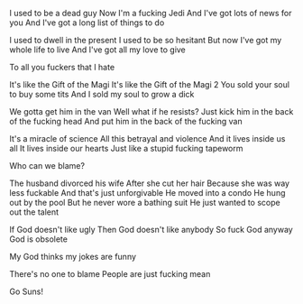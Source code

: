 I used to be a dead guy
Now I'm a fucking Jedi
And I've got lots of news for you
And I've got a long list of things to do

I used to dwell in the present
I used to be so hesitant
But now I've got my whole life to live
And I've got all my love to give

To all you fuckers that I hate

It's like the Gift of the Magi
It's like the Gift of the Magi 2
You sold your soul to buy some tits
And I sold my soul to grow a dick

We gotta get him in the van
Well what if he resists?
Just kick him in the back of the fucking head
And put him in the back of the fucking van

It's a miracle of science
All this betrayal and violence
And it lives inside us all
It lives inside our hearts
Just like a stupid fucking tapeworm

Who can we blame?

The husband divorced his wife
After she cut her hair
Because she was way less fuckable
And that's just unforgivable
He moved into a condo
He hung out by the pool
But he never wore a bathing suit
He just wanted to scope out the talent

If God doesn't like ugly
Then God doesn't like anybody
So fuck God anyway
God is obsolete

My God thinks my jokes are funny

There's no one to blame
People are just fucking mean

Go Suns!


